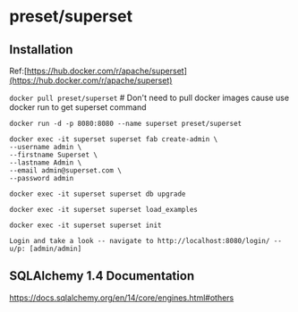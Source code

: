 # preset/superset
## Installation
Ref:[https://hub.docker.com/r/apache/superset](https://hub.docker.com/r/apache/superset)

`docker pull preset/superset` # Don't need to pull docker images cause use docker run to get superset command

`docker run -d -p 8080:8080 --name superset preset/superset`

```
docker exec -it superset superset fab create-admin \
--username admin \
--firstname Superset \
--lastname Admin \
--email admin@superset.com \
--password admin
```

`docker exec -it superset superset db upgrade`

`docker exec -it superset superset load_examples`

`docker exec -it superset superset init`

`Login and take a look -- navigate to http://localhost:8080/login/ -- u/p: [admin/admin]`

## SQLAlchemy 1.4 Documentation
https://docs.sqlalchemy.org/en/14/core/engines.html#others
